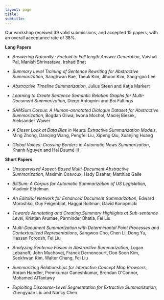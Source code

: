 ```yaml
---
layout: page
title: 
subtitle: 
---
```


Our workshop received 39 valid submissions, and accepted 15 papers, with an overall acceptance rate of 38%.

**Long Papers**

* _Answering Naturally : Factoid to Full length Answer Generation_,
Vaishali Pal, Manish Shrivastava, Irshad Bhat

* _Summary Level Training of Sentence Rewriting for Abstractive Summarization_,
Sanghwan Bae, Taeuk Kim, Jihoon Kim, Sang-goo Lee

* _Abstractive Timeline Summarization_,
Julius Steen and Katja Markert


* _Learning to Create Sentence Semantic Relation Graphs for Multi-Document Summarization_,
Diego Antognini and Boi Faltings

* _SAMSum Corpus: A Human-annotated Dialogue Dataset for Abstractive Summarization_,
Bogdan Gliwa, Iwona Mochol, Maciej Biesek, Aleksander Wawer

* _A Closer Look at Data Bias in Neural Extractive Summarization Models_,
Ming Zhong, Danqing Wang, Pengfei Liu, Xipeng Qiu, Xuanjing Huang

* _Global Voices: Crossing Borders in Automatic News Summarization_,
Khanh Nguyen and Hal Daumé III



**Short Papers**

* _Unsupervised Aspect-Based Multi-Document Abstractive Summarization_,
Maximin Coavoux, Hady Elsahar, Matthias Galle

* _BillSum: A Corpus for Automatic Summarization of US Legislation_,
Vladimir Eidelman

* _An Editorial Network for Enhanced Document Summarization_,
Edward Moroshko, Guy Feigenblat, Haggai Roitman, David Konopnicki

* _Towards Annotating and Creating Summary Highlights at Sub-sentence Level_,
Kristjan Arumae, Parminder Bhatia, Fei Liu

* _Multi-Document Summarization with Determinantal Point Processes and Contextualized Representations_,
Sangwoo Cho, Chen Li, Dong Yu, Hassan Foroosh, Fei Liu

* _Analyzing Sentence Fusion in Abstractive Summarization_,
Logan Lebanoff, John Muchovej, Franck Dernoncourt, Doo Soon Kim, Seokhwan Kim, Walter Chang, Fei Liu

* _Summarizing Relationships for Interactive Concept Map Browsers_,
Abram Handler, Premkumar Ganeshkumar, Brendan O'Connor, Mohamed AlTantawy

* _Exploiting Discourse-Level Segmentation for Extractive Summarization_,
Zhengyuan Liu and Nancy Chen

